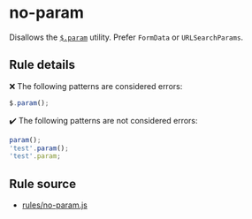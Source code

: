 # no-param

Disallows the [`$.param`](https://api.jquery.com/jQuery.param/) utility. Prefer `FormData` or `URLSearchParams`.

## Rule details

❌ The following patterns are considered errors:
```js
$.param();
```

✔️ The following patterns are not considered errors:
```js
param();
'test'.param();
'test'.param;
```
## Rule source

* [rules/no-param.js](../rules/no-param.js)
